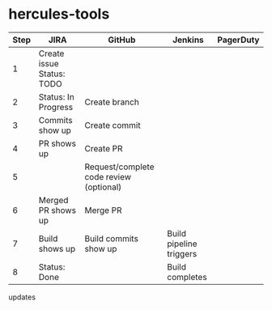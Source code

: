 # hercules-tools

| Step | JIRA | GitHub | Jenkins | PagerDuty |  
|-|-|-|-|-|
| 1 | Create issue Status: TODO |  |  |  |
| 2 | Status: In Progress | Create branch |  |  |
| 3 | Commits show up | Create commit |  |  | 
| 4 | PR shows up | Create PR |  |  |
| 5 |  | Request/complete code review (optional) |  |  |  
| 6 | Merged PR shows up | Merge PR |  |  |
| 7 | Build shows up | Build commits show up | Build pipeline triggers |  |   
| 8 | Status: Done |  | Build completes |  |


updates
